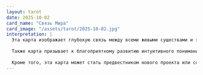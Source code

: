 ```yaml
---
layout: tarot
date: 2025-10-02
card_name: "Связь Мира"
card_image: "/assets/tarot/2025-10-02.jpg"
interpretation: |
  Эта карта изображает глубокую связь между всеми живыми существами и энергиями во вселенной. Она напоминает о том, что все мы являемся частью одной большой сети, где каждая мысль, чувство и действие имеют значение. Сегодня стоит обратить внимание на свои взаимодействия с окружающими, на то, как ваши слова и поступки могут повлиять на других. Возможно, вы почувствуете особую близость к друзьям или семье, услышав их мысли и чувства, которые могут сильно коррелировать с вашими.
  
  Также карта призывает к благоприятному развитию интуитивного понимания. Задумайтесь над своими связями и тем, как можно улучшить свои отношения с теми, кто вас окружает. Позвольте себе быть более открытыми и искренними в общении. Сегодня это может принести неожиданные и положительные результаты, укрепить связь с окружающими и углубить ваши отношения.
  
  Кроме того, эта карта может стать предвестником нового проекта или сотрудничества, нового узла в вашей личной сети. Будьте готовы принять предложения к сотрудничеству и открыты к новым возможностям, которые могут возникнуть на вашем пути. Вы почувствуете, как вы взаимосвязаны с окружающим миром, и ваши действия отзовутся далеко за пределами ваших ожиданий.
---
```

